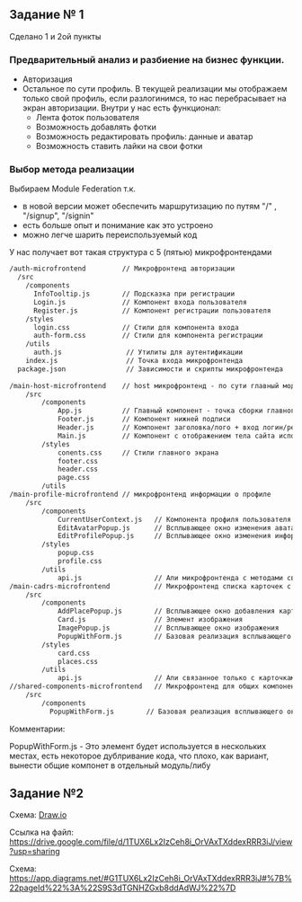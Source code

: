 ## Задание № 1

Сделано 1 и 2ой пункты

### Предварительный анализ и разбиение на бизнес функции.

- Авторизация
- Остальное по сути профиль. В текущей реализации мы отображаем только свой профиль, если разлогинимся, то нас перебрасывает на экран авторизации.
	Внутри у нас есть функционал:
	- Лента фоток пользователя
	- Возможность добавлять фотки
	- Возможность редактировать профиль: данные и аватар
	- Возможность ставить лайки на свои фотки

### Выбор метода реализации

Выбираем Module Federation т.к.

 - в новой версии может обеспечить маршрутизацию по путям "/" , "/signup", "/signin"
 - есть больше опыт и понимание как это устроено
 - можно легче шарить переиспользуемый код 

У нас получает вот такая структура с 5 (пятью) микрофронтендами

```md
/auth-microfrontend         // Микрофронтенд авторизации
  /src
    /components
      InfoTooltip.js        // Подсказка при регистрации  
      Login.js              // Компонент входа пользователя
      Register.js           // Компонент регистрации пользователя
    /styles
      login.css             // Стили для компонента входа
      auth-form.css         // Стили для компонента регистрации
    /utils
      auth.js                // Утилиты для аутентификации
    index.js                 // Точка входа микрофронтенда
  package.json               // Зависимости и скрипты микрофронтенда
  
/main-host-microfrontend    // host микрофронтенд - по сути главный модуль и точка входа
    /src
        /components
            App.js          // Главный компонент - точка сборки главного экрана
            Footer.js       // Компонент нижней подписи
            Header.js       // Компонент заголовка/лого + вход логин/регистрацию
            Main.js         // Компонент с отображением тела сайта использует компоненты профиля и карточек
        /styles
            conents.css     // Стили главного экрана
            footer.css
            header.css
            page.css
        /utils
/main-profile-microfrontend // микрофронтенд информации о профиле
    /src
        /components
            CurrentUserContext.js   // Компонента профиля пользователя
            EditAvatarPopup.js      // Всплывающее окно изменения аватара
            EditProfilePopup.js     // Всплывающее окно изменения информации о профиле
        /styles
            popup.css
            profile.css
        /utils
            api.js                  // Апи микрофронтенда с методами связанными только с профилем и автаром
/main-cadrs-microfrontend           // Микрофронтенд списка карточек с возможностью удаления, добавления, лайка
    /src
        /components
            AddPlacePopup.js        // Всплывающее окно добавления карточки-изображения
            Card.js                 // Элемент изображения
            ImagePopup.js           // Всплывающее окно изображения
            PopupWithForm.js        // Базовая реализация всплывающего окна
        /styles
            card.css
            places.css
        /utils
            api.js                  // Апи связанное только с карточками и изображениями: дать список карточек, добавить, удалить, поставить лайк
//shared-components-microfrontend   // Микрофронтенд для общих компонент системы
    /src
        /components
          PopupWithForm.js        // Базовая реализация всплывающего окна

```

Комментарии:

PopupWithForm.js - Это элемент будет используется в нескольких местах, есть некоторое дублривание кода, что плохо, как вариант, вынести общие компонет в отдельный модуль/либу 

## Задание №2

Схема: [Draw.io](https://viewer.diagrams.net/?tags=%7B%7D&lightbox=1&highlight=0000ff&edit=_blank&layers=1&nav=1&title=arch_template_task2.drawio&page-id=S9S3dTGNHZGxb8ddAdWJ#Uhttps%3A%2F%2Fdrive.google.com%2Fuc%3Fid%3D1TUX6Lx2IzCeh8i_OrVAxTXddexRRR3iJ%26export%3Ddownload#%7B%22pageId%22%3A%22S9S3dTGNHZGxb8ddAdWJ%22%7D)

Ссылка на файл: https://drive.google.com/file/d/1TUX6Lx2IzCeh8i_OrVAxTXddexRRR3iJ/view?usp=sharing

Схема: https://app.diagrams.net/#G1TUX6Lx2IzCeh8i_OrVAxTXddexRRR3iJ#%7B%22pageId%22%3A%22S9S3dTGNHZGxb8ddAdWJ%22%7D

